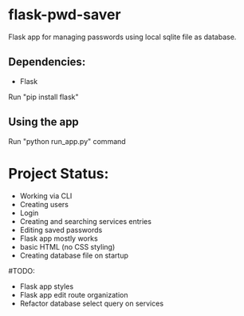 # flask-pwd-saver
Flask app for managing passwords using local sqlite file as database.

## Dependencies:
- Flask

Run "pip install flask"

## Using the app
Run "python run_app.py" command


# Project Status:
- Working via CLI
- Creating users 
- Login 
- Creating and searching services entries
- Editing saved passwords
- Flask app mostly works
- basic HTML (no CSS styling)
- Creating database file on startup

#TODO:
- Flask app styles
- Flask app edit route organization
- Refactor database select query on services
